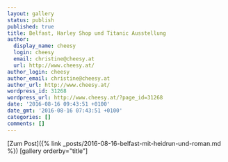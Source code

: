 ```yaml
---
layout: gallery
status: publish
published: true
title: Belfast, Harley Shop und Titanic Ausstellung
author:
  display_name: cheesy
  login: cheesy
  email: christine@cheesy.at
  url: http://www.cheesy.at/
author_login: cheesy
author_email: christine@cheesy.at
author_url: http://www.cheesy.at/
wordpress_id: 31268
wordpress_url: http://www.cheesy.at/?page_id=31268
date: '2016-08-16 09:43:51 +0100'
date_gmt: '2016-08-16 07:43:51 +0100'
categories: []
comments: []
---
```


[Zum Post]({% link _posts/2016-08-16-belfast-mit-heidrun-und-roman.md %})
[gallery orderby="title"]
